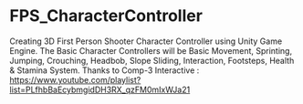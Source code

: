# FPS_CharacterController
Creating 3D First Person Shooter Character Controller using Unity Game Engine. The Basic Character Controllers will be Basic Movement, Sprinting, Jumping, Crouching, Headbob, Slope Sliding, Interaction, Footsteps, Health &amp; Stamina System. Thanks to Comp-3 Interactive : https://www.youtube.com/playlist?list=PLfhbBaEcybmgidDH3RX_qzFM0mIxWJa21
